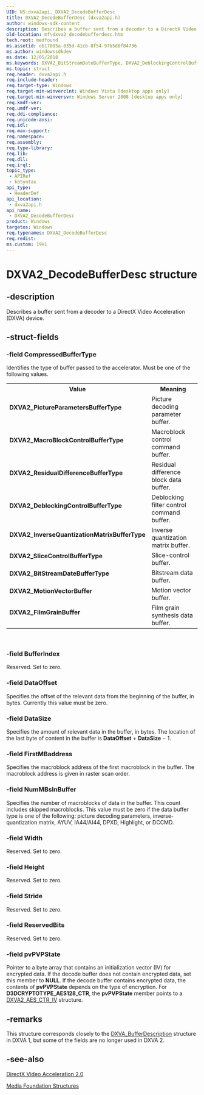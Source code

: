 ```yaml
---
UID: NS:dxva2api._DXVA2_DecodeBufferDesc
title: DXVA2_DecodeBufferDesc (dxva2api.h)
author: windows-sdk-content
description: Describes a buffer sent from a decoder to a DirectX Video Acceleration (DXVA) device.
old-location: mf\dxva2_decodebufferdesc.htm
tech.root: medfound
ms.assetid: eb17005a-035d-41cb-8f54-97b5d0f84736
ms.author: windowssdkdev
ms.date: 12/05/2018
ms.keywords: DXVA2_BitStreamDateBufferType, DXVA2_DeblockingControlBufferType, DXVA2_DecodeBufferDesc, DXVA2_DecodeBufferDesc structure [Media Foundation], DXVA2_FilmGrainBuffer, DXVA2_InverseQuantizationMatrixBufferType, DXVA2_MacroBlockControlBufferType, DXVA2_MotionVectorBuffer, DXVA2_PictureParametersBufferType, DXVA2_ResidualDifferenceBufferType, DXVA2_SliceControlBufferType, dxva2api/DXVA2_DecodeBufferDesc, eb17005a-035d-41cb-8f54-97b5d0f84736, mf.dxva2_decodebufferdesc
ms.topic: struct
req.header: dxva2api.h
req.include-header: 
req.target-type: Windows
req.target-min-winverclnt: Windows Vista [desktop apps only]
req.target-min-winversvr: Windows Server 2008 [desktop apps only]
req.kmdf-ver: 
req.umdf-ver: 
req.ddi-compliance: 
req.unicode-ansi: 
req.idl: 
req.max-support: 
req.namespace: 
req.assembly: 
req.type-library: 
req.lib: 
req.dll: 
req.irql: 
topic_type:
 - APIRef
 - kbSyntax
api_type:
 - HeaderDef
api_location:
 - dxva2api.h
api_name:
 - DXVA2_DecodeBufferDesc
product: Windows
targetos: Windows
req.typenames: DXVA2_DecodeBufferDesc
req.redist: 
ms.custom: 19H1
---
```


# DXVA2_DecodeBufferDesc structure


## -description


Describes a buffer sent from a decoder to a DirectX Video Acceleration (DXVA) device.
        


## -struct-fields




### -field CompressedBufferType

Identifies the type of buffer passed to the accelerator. Must be one of the following values.

<table>
<tr>
<th>Value</th>
<th>Meaning</th>
</tr>
<tr>
<td width="40%"><a id="DXVA2_PictureParametersBufferType"></a><a id="dxva2_pictureparametersbuffertype"></a><a id="DXVA2_PICTUREPARAMETERSBUFFERTYPE"></a><dl>
<dt><b>DXVA2_PictureParametersBufferType</b></dt>
</dl>
</td>
<td width="60%">
Picture decoding parameter buffer.
              

</td>
</tr>
<tr>
<td width="40%"><a id="DXVA2_MacroBlockControlBufferType"></a><a id="dxva2_macroblockcontrolbuffertype"></a><a id="DXVA2_MACROBLOCKCONTROLBUFFERTYPE"></a><dl>
<dt><b>DXVA2_MacroBlockControlBufferType</b></dt>
</dl>
</td>
<td width="60%">
Macroblock control command buffer.
              

</td>
</tr>
<tr>
<td width="40%"><a id="DXVA2_ResidualDifferenceBufferType"></a><a id="dxva2_residualdifferencebuffertype"></a><a id="DXVA2_RESIDUALDIFFERENCEBUFFERTYPE"></a><dl>
<dt><b>DXVA2_ResidualDifferenceBufferType</b></dt>
</dl>
</td>
<td width="60%">
Residual difference block data buffer.
              

</td>
</tr>
<tr>
<td width="40%"><a id="DXVA2_DeblockingControlBufferType"></a><a id="dxva2_deblockingcontrolbuffertype"></a><a id="DXVA2_DEBLOCKINGCONTROLBUFFERTYPE"></a><dl>
<dt><b>DXVA2_DeblockingControlBufferType</b></dt>
</dl>
</td>
<td width="60%">
Deblocking filter control command buffer.
              

</td>
</tr>
<tr>
<td width="40%"><a id="DXVA2_InverseQuantizationMatrixBufferType"></a><a id="dxva2_inversequantizationmatrixbuffertype"></a><a id="DXVA2_INVERSEQUANTIZATIONMATRIXBUFFERTYPE"></a><dl>
<dt><b>DXVA2_InverseQuantizationMatrixBufferType</b></dt>
</dl>
</td>
<td width="60%">
Inverse quantization matrix buffer.
              

</td>
</tr>
<tr>
<td width="40%"><a id="DXVA2_SliceControlBufferType"></a><a id="dxva2_slicecontrolbuffertype"></a><a id="DXVA2_SLICECONTROLBUFFERTYPE"></a><dl>
<dt><b>DXVA2_SliceControlBufferType</b></dt>
</dl>
</td>
<td width="60%">
Slice-control buffer.
              

</td>
</tr>
<tr>
<td width="40%"><a id="DXVA2_BitStreamDateBufferType"></a><a id="dxva2_bitstreamdatebuffertype"></a><a id="DXVA2_BITSTREAMDATEBUFFERTYPE"></a><dl>
<dt><b>DXVA2_BitStreamDateBufferType</b></dt>
</dl>
</td>
<td width="60%">
Bitstream data buffer.
              

</td>
</tr>
<tr>
<td width="40%"><a id="DXVA2_MotionVectorBuffer"></a><a id="dxva2_motionvectorbuffer"></a><a id="DXVA2_MOTIONVECTORBUFFER"></a><dl>
<dt><b>DXVA2_MotionVectorBuffer</b></dt>
</dl>
</td>
<td width="60%">
Motion vector buffer.
              

</td>
</tr>
<tr>
<td width="40%"><a id="DXVA2_FilmGrainBuffer"></a><a id="dxva2_filmgrainbuffer"></a><a id="DXVA2_FILMGRAINBUFFER"></a><dl>
<dt><b>DXVA2_FilmGrainBuffer</b></dt>
</dl>
</td>
<td width="60%">
Film grain synthesis data buffer.
              

</td>
</tr>
</table>
 


### -field BufferIndex

Reserved. Set to zero.
          


### -field DataOffset

Specifies the offset of the relevant data from the beginning of the buffer, in bytes. Currently this value must be zero.
          


### -field DataSize

Specifies the amount of relevant data in the buffer, in bytes. The location of the last byte of content in the buffer is <b>DataOffset</b> + <b>DataSize</b> − 1.
          


### -field FirstMBaddress

Specifies the macroblock address of the first macroblock in the buffer. The macroblock address is given in raster scan order.


### -field NumMBsInBuffer

Specifies the number of macroblocks of data in the buffer. This count includes skipped macroblocks. This value must be zero if the data buffer type is one of the following: picture decoding parameters, inverse-quantization matrix, AYUV, IA44/AI44, DPXD, Highlight, or DCCMD.


### -field Width

Reserved. Set to zero.
          


### -field Height

Reserved. Set to zero.
          


### -field Stride

Reserved. Set to zero.
          


### -field ReservedBits

Reserved. Set to zero.
          


### -field pvPVPState

Pointer to a byte array that contains an initialization vector (IV) for encrypted data. If the decode buffer does not contain encrypted data, set this member to <b>NULL</b>.
          If the decode buffer contains encrypted data, the contents of <b>pvPVPState</b> depends on the type of encryption. For <b>D3DCRYPTOTYPE_AES128_CTR</b>, the <b>pvPVPState</b> member points to a <a href="https://msdn.microsoft.com/acde4bbb-2a14-4237-b426-a157a9781f40">DXVA2_AES_CTR_IV</a> structure.


## -remarks



This structure corresponds closely to the <a href="https://msdn.microsoft.com/34b1585d-ceba-4e13-b5c1-70ce29a940c5">DXVA_BufferDescription</a> structure in DXVA 1, but some of the fields are no longer used in DXVA 2.




## -see-also




<a href="https://msdn.microsoft.com/acb73b20-89fa-4a48-be4a-846715a239b0">DirectX Video Acceleration 2.0</a>



<a href="https://msdn.microsoft.com/39fdd724-13ca-48ab-8a55-93529d1da3b4">Media Foundation Structures</a>
 

 


